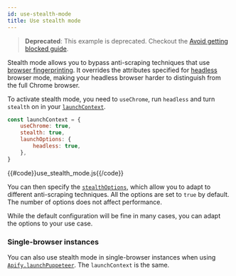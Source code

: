 ```yaml
---
id: use-stealth-mode
title: Use stealth mode
---
```


> **Deprecated**: This example is deprecated. Checkout the [Avoid getting blocked guide](../guides/avoid-blocking).


Stealth mode allows you to bypass anti-scraping techniques that use [browser fingerprinting](https://pixelprivacy.com/resources/browser-fingerprinting/). It overrides the attributes specified for [headless](https://developers.google.com/web/updates/2017/04/headless-chrome) browser mode, making your headless browser harder to distinguish from the full Chrome browser.

To activate stealth mode, you need to `useChrome`, run `headless` and turn `stealth` on in your [`launchContext`](https://sdk.apify.com/docs/typedefs/puppeteer-crawler-options#launchcontext).

```js
const launchContext = {
    useChrome: true,
    stealth: true,
    launchOptions: {
        headless: true,
    },
}
```

{{#code}}use_stealth_mode.js{{/code}}

You can then specify the [`stealthOptions`](https://sdk.apify.com/docs/typedefs/stealth-options), which allow you to adapt to different anti-scraping techniques. All the options are set to `true` by default. The number of options does not affect performance.

While the default configuration will be fine in many cases, you can adapt the options to your use case.

### Single-browser instances

You can also use stealth mode in single-browser instances when using [`Apify.launchPuppeteer`](https://sdk.apify.com/docs/api/apify#launchpuppeteer). The `launchContext` is the same.
